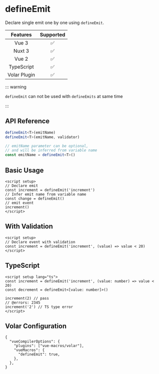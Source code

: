 # defineEmit <PackageVersion name="@vue-macros/define-emit" />

<StabilityLevel level="experimental" />

Declare single emit one by one using `defineEmit`.

|   Features   |     Supported      |
| :----------: | :----------------: |
|    Vue 3     | :white_check_mark: |
|    Nuxt 3    | :white_check_mark: |
|    Vue 2     | :white_check_mark: |
|  TypeScript  | :white_check_mark: |
| Volar Plugin | :white_check_mark: |

::: warning

`defineEmit` can not be used with `defineEmits` at same time

:::

## API Reference

```ts
defineEmit<T>(emitName)
defineEmit<T>(emitName, validator)

// emitName parameter can be optional,
// and will be inferred from variable name
const emitName = defineEmit<T>()
```

## Basic Usage

```vue twoslash
<script setup>
// Declare emit
const increment = defineEmit('increment')
// Infer emit name from variable name
const change = defineEmit()
// emit event
increment()
</script>
```

## With Validation

```vue twoslash
<script setup>
// Declare event with validation
const increment = defineEmit('increment', (value) => value < 20)
</script>
```

## TypeScript

```vue twoslash
<script setup lang="ts">
const increment = defineEmit('increment', (value: number) => value < 20)
const decrement = defineEmit<[value: number]>()

increment(2) // pass
// @errors: 2345
increment('2') // TS type error
</script>
```

## Volar Configuration

```jsonc {3,5} [tsconfig.json]
{
  "vueCompilerOptions": {
    "plugins": ["vue-macros/volar"],
    "vueMacros": {
      "defineEmit": true,
    },
  },
}
```
